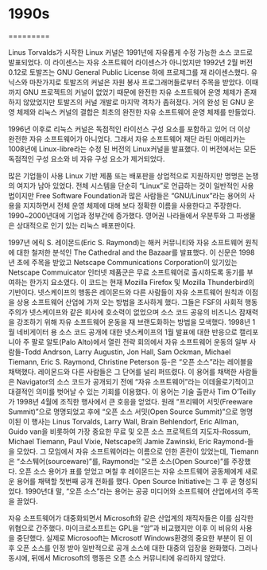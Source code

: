 # 1990s

=========

  Linus Torvalds가 시작한 Linux 커널은 1991년에 자유롭게 수정 가능한 소스 코드로 발표되었다. 이 라이센스는 자유 소프트웨어 라이센스가 아니었지만 1992년 2월 버전 0.12로 토발즈는 GNU General Public License 하에 프로제그를 재 라이센스했다. 유닉스와 마찬가지로 토발즈의 커널은 자원 봉사 프로그래머들로부터 주목을 받았다. 이때까지 GNU 프로젝트의 커널이 없었기 때문에 완전한 자유 소프트웨어 운영 체제가 존재하지 않았었지만 토발즈의 커널 개발로 마지막 격차가 좁혀졌다. 거의 완성 된 GNU 운영 체제와 리눅스 커널의 결합은 최초의 완전한 자유 소프트웨어 운영 체제를 만들었다.

  1996년 이후로 리눅스 커널은 독점적인 라이선스 구성 요소를 포함하고 있어 더 이상 완전한 자유 소프트웨어가 아니었다. 그래서 자유 소프트웨어 재단 라틴 아메리카는 1008년에 Linux-libre라는 수정 된 버전의 Linux커널을 발표했다. 이 버전에서는 모든 독점적인 구성 요소와 비 자유 구성 요소가 제거되었다.

 많은 기업들이 사용 Linux 기반 제품 또는 배포판을 상업적으로 지원하지만 명명은 논쟁의 여지가 남아 있었다. 전체 시스템을 단순히 “Linux”로 언급하는 것이 일반적인 사용법이지만 Free Software Foundation과 많은 사람들은 “GNU/Linux”라는 용어의 사용을 지지하면서 전체 운영 체제에 대해 보다 정확한 이름을 사용한다고 주장한다. 1990~2000년대에 기업과 정부간에 증가했다. 영어권 나라들에서 우분투와 그 파생물은 상대적으로 인기 있는 리눅스 배포판이다.

  1997년 에릭 S. 레이몬드\(Eric S. Raymond\)는 해커 커뮤니티와 자유 소프트웨어 원칙에 대한 철저한 분석인 The Cathedral and the Bazaar를 발표했다. 이 신문은 1998년 초에 주목을 받았고 Netscape Communications Corporation이 있기있는 Netscape Commuicator 인터넷 제품군은 무료 소프트웨어로 출시하도록 동기를 부여하는 한가지 요소였다. 이 코드는 현재 Mozilla Firefox 및 Mozilla Thunderbird의 기반이다. 넷스케이프의 행동은 레이몬드와 다른 사람들이 자유 소프트웨어 원칙과 이점을 상용 소프트웨어 산업에 가져 오는 방법을 조사하게 했다. 그들은 FSF의 사회적 행동주의가 넷스케이프와 같은 회사에 호소력이 없었으며 소스 코드 공유의 비즈니스 잠재력을 강조하기 위해 자유 소프트웨어 운동을 재 브랜도화하는 방법을 모색했다. 1998년 1월 네비게이터 용 소스 코드 공개에 대한 넷스케이프의 1월 발표에 대한 반응으로 캘리포니아 주 팔로 알토\(Palo Alto\)에서 열린 전략 회의에서 자유 소프트웨어 운동의 일부 사람들-Todd Andrson, Larry Augustin, Jon Hall, Sam Ockman, Michael Tiemann, Eric S. Raymond, Christine Peterson 등-은 “오픈 소스”라는 레이블을 채택했다. 레이몬드와 다른 사람들은 그 단어를 널리 퍼뜨렸다. 이 용어를 채택한 사람들은 Navigator의 소스 코드가 공개되기 전에 “자유 소프트웨어”라는 이데올로기적이고 대결적인 의미를 벗어날 수 있는 기회를 이용했다. 이 용어는 기술 출판사 Tim O’Teilly가 1998년 4월에 조직한 행사에서 큰 호응을 얻었다. 원래 “프리웨어 서밋\(Freeware Summit\)”으로 명명되었고 후에 “오픈 소스 서밋\(Open Source Summit\)”으로 명명이된 이 행사는 Linus Torvalds, Larry Wall, Brain Behlendorf, Eric Allman, Guido van을 비롯하여 가장 중요한 무료 및 오픈 소스 프로젝트의 지도자-Rossum, Michael Tiemann, Paul Vixie, Netscape의 Jamie Zawinski, Eric Raymond-들을 모았다. 그 모임에서 자유 소프트웨어라는 이름으로 인한 혼란이 있었는데, Tiemann은 “소스퉤어\(sourceware\)”를, Raymond는 “오픈 소스\(Open Source\)”를 주장했다. 오픈 소스 용어가 표를 얻었고 며칠 후 레이몬드는 자유 소프트웨어 공동체에게 새로운 용어를 채택할 첫번째 공개 전화를 했다. Open Source Initiative는 그 후 곧 형성되었다. 1990년대 말, “오픈 소스”라는 용어는 공공 미디어와 소프트웨어 산업에서의 주목을 끌었다.

  자유 소프트웨어가 대중화되면서 Microsoft와 같은 산업계의 재직자들은 이를 심각한 위협으로 간주했다. 마이크로소프트는 GPL을 “암”과 비교했지만 이후 이 비유의 사용을 중단했다. 실제로 Microsooft는 Microsotf Windows환경의 중요한 부분이 된 이후 오픈 소스를 인정 받아 일반적으로 공개 소스에 대한 대중의 입장을 완화했다. 그러나 동시에, 뒤에서 Microsoft의 행동은 오픈 소스 커뮤니티에 유리하지 않았다.



